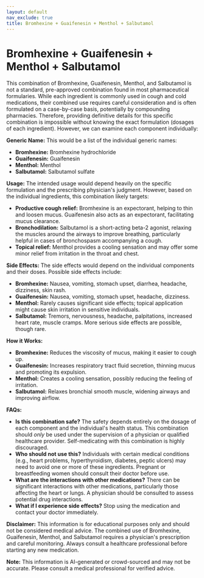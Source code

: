 ```yaml
---
layout: default
nav_exclude: true
title: Bromhexine + Guaifenesin + Menthol + Salbutamol
---
```


# Bromhexine + Guaifenesin + Menthol + Salbutamol

This combination of Bromhexine, Guaifenesin, Menthol, and Salbutamol is not a standard, pre-approved combination found in most pharmaceutical formularies. While each ingredient is commonly used in cough and cold medications, their combined use requires careful consideration and is often formulated on a case-by-case basis, potentially by compounding pharmacies.  Therefore, providing definitive details for this specific combination is impossible without knowing the exact formulation (dosages of each ingredient).  However, we can examine each component individually:

**Generic Name:**  This would be a list of the individual generic names:

* **Bromhexine:** Bromhexine hydrochloride
* **Guaifenesin:** Guaifenesin
* **Menthol:** Menthol
* **Salbutamol:** Salbutamol sulfate


**Usage:**  The intended usage would depend heavily on the specific formulation and the prescribing physician's judgment.  However, based on the individual ingredients, this combination likely targets:

* **Productive cough relief:** Bromhexine is an expectorant, helping to thin and loosen mucus. Guaifenesin also acts as an expectorant, facilitating mucus clearance.
* **Bronchodilation:** Salbutamol is a short-acting beta-2 agonist, relaxing the muscles around the airways to improve breathing, particularly helpful in cases of bronchospasm accompanying a cough.
* **Topical relief:** Menthol provides a cooling sensation and may offer some minor relief from irritation in the throat and chest.


**Side Effects:** The side effects would depend on the individual components and their doses.  Possible side effects include:

* **Bromhexine:** Nausea, vomiting, stomach upset, diarrhea, headache, dizziness, skin rash.
* **Guaifenesin:** Nausea, vomiting, stomach upset, headache, dizziness.
* **Menthol:**  Rarely causes significant side effects; topical application might cause skin irritation in sensitive individuals.
* **Salbutamol:** Tremors, nervousness, headache, palpitations, increased heart rate, muscle cramps.  More serious side effects are possible, though rare.


**How it Works:**

* **Bromhexine:** Reduces the viscosity of mucus, making it easier to cough up.
* **Guaifenesin:** Increases respiratory tract fluid secretion, thinning mucus and promoting its expulsion.
* **Menthol:** Creates a cooling sensation, possibly reducing the feeling of irritation.
* **Salbutamol:** Relaxes bronchial smooth muscle, widening airways and improving airflow.

**FAQs:**

* **Is this combination safe?** The safety depends entirely on the dosage of each component and the individual's health status.  This combination should *only* be used under the supervision of a physician or qualified healthcare provider.  Self-medicating with this combination is highly discouraged.
* **Who should not use this?** Individuals with certain medical conditions (e.g., heart problems, hyperthyroidism, diabetes, peptic ulcers) may need to avoid one or more of these ingredients.  Pregnant or breastfeeding women should consult their doctor before use.
* **What are the interactions with other medications?**  There can be significant interactions with other medications, particularly those affecting the heart or lungs.  A physician should be consulted to assess potential drug interactions.
* **What if I experience side effects?**  Stop using the medication and contact your doctor immediately.


**Disclaimer:** This information is for educational purposes only and should not be considered medical advice.  The combined use of Bromhexine, Guaifenesin, Menthol, and Salbutamol requires a physician's prescription and careful monitoring.  Always consult a healthcare professional before starting any new medication.


**Note:** This information is AI-generated or crowd-sourced and may not be accurate. Please consult a medical professional for verified advice.